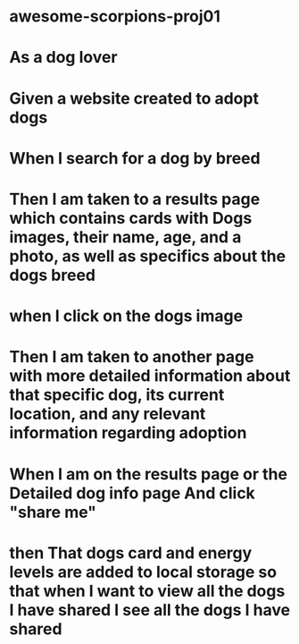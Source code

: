 # awesome-scorpions-proj01

 # As a dog lover
 # Given a website created to adopt dogs
 # When I search for a dog by breed 
 # Then I am taken to a results page which contains cards with Dogs images, their name, age, and a photo, as well as specifics about the dogs breed
 # when I click on the dogs image
 # Then I am taken to another page with more detailed information about that specific dog, its current location, and any relevant information regarding adoption
 # When I am on the results page or the Detailed dog info page And click "share me"
 # then That dogs card and energy levels are added to local storage so that when I want to view all the dogs I have shared I see all the dogs I have shared
 

